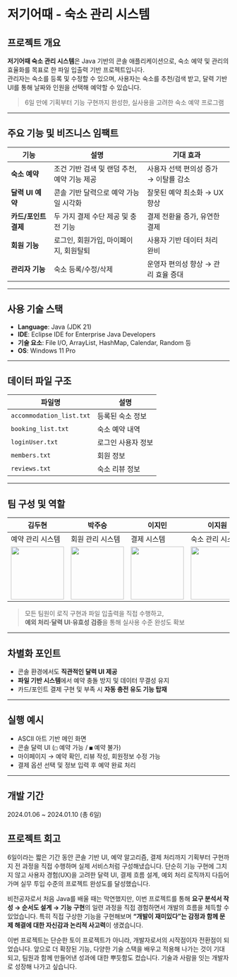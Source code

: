 # 저기어때 - 숙소 관리 시스템

## 프로젝트 개요
**저기어때 숙소 관리 시스템**은 Java 기반의 콘솔 애플리케이션으로, 숙소 예약 및 관리의 효율화를 목표로 한 파일 입출력 기반 프로젝트입니다.  
관리자는 숙소를 등록 및 수정할 수 있으며, 사용자는 숙소를 추천/검색 받고, 달력 기반 UI를 통해 날짜와 인원을 선택해 예약할 수 있습니다.

> 6일 만에 기획부터 기능 구현까지 완성한, 실사용을 고려한 숙소 예약 프로그램

---

## 주요 기능 및 비즈니스 임팩트

| 기능 | 설명 | 기대 효과 |
|------|------|-----------|
| **숙소 예약** | 조건 기반 검색 및 랜덤 추천, 예약 기능 제공 | 사용자 선택 편의성 증가 → 이탈률 감소 |
| **달력 UI 예약** | 콘솔 기반 달력으로 예약 가능일 시각화 | 잘못된 예약 최소화 → UX 향상 |
| **카드/포인트 결제** | 두 가지 결제 수단 제공 및 충전 기능 | 결제 전환율 증가, 유연한 결제 |
| **회원 기능** | 로그인, 회원가입, 마이페이지, 회원탈퇴 | 사용자 기반 데이터 처리 완비 |
| **관리자 기능** | 숙소 등록/수정/삭제 | 운영자 편의성 향상 → 관리 효율 증대 |

---

## 사용 기술 스택

- **Language**: Java (JDK 21)
- **IDE**: Eclipse IDE for Enterprise Java Developers
- **기술 요소**: File I/O, ArrayList, HashMap, Calendar, Random 등
- **OS**: Windows 11 Pro

---

## 데이터 파일 구조

| 파일명 | 설명 |
|--------|------|
| `accommodation_list.txt` | 등록된 숙소 정보 |
| `booking_list.txt`       | 숙소 예약 내역 |
| `loginUser.txt`          | 로그인 사용자 정보 |
| `members.txt`            | 회원 정보 |
| `reviews.txt`            | 숙소 리뷰 정보 |

---

## 팀 구성 및 역할

| 김두현 | 박주승 | 이지민 | 이지원 |
|-------|-------|-------|-------|
| 예약 관리 시스템 | 회원 관리 시스템 | 결제 시스템 | 숙소 관리 시스템 |
|<img src="https://avatars.githubusercontent.com/u/113419166?v=4" width="120"/>|<img src="https://avatars.githubusercontent.com/u/101164389?v=4" width="120"/>|<img src="https://avatars.githubusercontent.com/u/192081152?v=4" width="120"/>| <img src="https://avatars.githubusercontent.com/u/192088392?v=4" width="120"/>|


> 모든 팀원이 로직 구현과 파일 입출력을 직접 수행하고,  
> **예외 처리·달력 UI·유효성 검증**을 통해 실사용 수준 완성도 확보

---

## 차별화 포인트

- 콘솔 환경에서도 **직관적인 달력 UI 제공**
- **파일 기반 시스템**에서 예약 충돌 방지 및 데이터 무결성 유지
- 카드/포인트 결제 구현 및 부족 시 **자동 충전 유도 기능 탑재**

---

## 실행 예시

- ASCII 아트 기반 메인 화면
- 콘솔 달력 UI (`□` 예약 가능 / `■` 예약 불가)
- 마이페이지 → 예약 확인, 리뷰 작성, 회원정보 수정 가능
- 결제 옵션 선택 및 정보 입력 후 예약 완료 처리

---

## 개발 기간
2024.01.06 ~ 2024.01.10 (총 6일)

## 프로젝트 회고

6일이라는 짧은 기간 동안 콘솔 기반 UI, 예약 알고리즘, 결제 처리까지 기획부터 구현까지 전 과정을 직접 수행하며 실제 서비스처럼 구성해냈습니다. 단순히 기능 구현에 그치지 않고 사용자 경험(UX)을 고려한 달력 UI, 결제 흐름 설계, 예외 처리 로직까지 다듬어가며 실무 투입 수준의 프로젝트 완성도를 달성했습니다.

비전공자로서 처음 Java를 배울 때는 막연했지만, 이번 프로젝트를 통해 **요구 분석서 작성 → 순서도 설계 → 기능 구현**의 일련 과정을 직접 경험하면서 개발의 흐름을 체득할 수 있었습니다. 특히 직접 구상한 기능을 구현해보며 **“개발이 재미있다”는 감정과 함께 문제 해결에 대한 자신감과 논리적 사고력**이 생겼습니다.

이번 프로젝트는 단순한 토이 프로젝트가 아니라, 개발자로서의 시작점이자 전환점이 되었습니다. 앞으로 더 확장된 기능, 다양한 기술 스택을 배우고 적용해 나가는 것이 기대되고, 팀원과 함께 만들어낸 성과에 대한 뿌듯함도 컸습니다. 기술과 사람을 잇는 개발자로 성장해 나가고 싶습니다.
